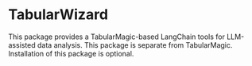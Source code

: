 # TabularWizard

This package provides a TabularMagic-based 
LangChain tools for LLM-assisted data analysis.
This package is separate from TabularMagic. Installation of this package is optional. 





